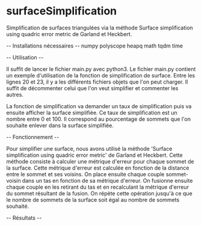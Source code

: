 # surfaceSimplification

Simplification de surfaces triangulées via la méthode Surface simplification using quadric error metric de Garland et Heckbert.

-- Installations nécessaires --
numpy
polyscope
heapq
math
tqdm
time

-- Utilisation --

Il suffit de lancer le fichier main.py avec python3.
Le fichier main.py contient un exemple d'utilisation de la fonction de simplification de surface.
Entre les lignes 20 et 23, il y a les différents fichiers objets que l'on peut charger.
Il suffit de décommenter celui que l'on veut simplifier et commenter les autres.

La fonction de simplification va demander un taux de simplification puis va ensuite afficher la surface simplifiée.
Ce taux de simplification est un nombre entre 0 et 100.
Il correspond au pourcentage de sommets que l'on souhaite enlever dans la surface simplifiée.

-- Fonctionnement --

Pour simplifier une surface, nous avons utilisé la méthode 'Surface simplification using quadric error metric' de Garland et Heckbert.
Cette méthode consiste à calculer une métrique d'erreur pour chaque sommet de la surface.
Cette métrique d'erreur est calculée en fonction de la distance entre le sommet et ses voisins.
On place ensuite chaque couple sommet-voisin dans un tas en fonction de sa métrique d'erreur.
On fusionne ensuite chaque couple en les retirant du tas et en recalculant la métrique d'erreur du sommet résultant de la fusion.
On répète cette opération jusqu'à ce que le nombre de sommets de la surface soit égal au nombre de sommets souhaité.

-- Résultats --



